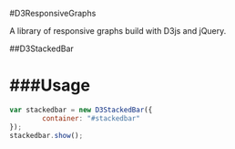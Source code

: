 #D3ResponsiveGraphs

A library of responsive graphs build with D3js and jQuery. 

##D3StackedBar

###Usage
==================
```javascript
var stackedbar = new D3StackedBar({ 
		container: "#stackedbar"
});
stackedbar.show();
```
